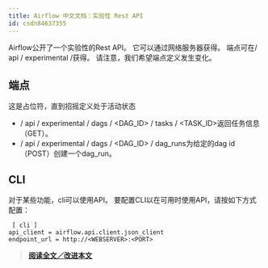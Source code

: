```yaml
---
title: Airflow 中文文档：实验性 Rest API
id: csdn84637355
---
```


Airflow公开了一个实验性的Rest API。 它可以通过网络服务器获得。 端点可在/ api / experimental /获得。 请注意，我们希望端点定义发生变化。

## 端点

这是占位符，直到招摇定义处于活动状态

*   / api / experimental / dags / <DAG_ID> / tasks / <TASK_ID>返回任务信息（GET）。
*   / api / experimental / dags / <DAG_ID> / dag_runs为给定的dag id（POST）创建一个dag_run。

## CLI

对于某些功能，cli可以使用API​​。 要配置CLI以在可用时使用API​​，请按如下方式配置：

```
 [ cli ]
api_client = airflow.api.client.json_client
endpoint_url = http://<WEBSERVER>:<PORT> 
```

> [**阅读全文／改进本文**](https://7github.com/apachecn/airflow-doc-zh/blob/master/zh/21.md)